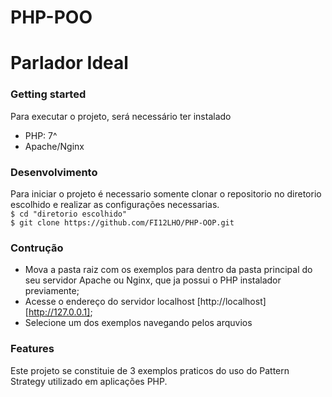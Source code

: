 # PHP-POO

# Parlador Ideal
### Getting started  
Para executar o projeto, será necessário ter instalado
- PHP: 7^
- Apache/Nginx
### Desenvolvimento
Para iniciar o projeto é necessario somente clonar o repositorio no diretorio escolhido e realizar as configurações necessarias.  
`$ cd "diretorio escolhido"`  
`$ git clone https://github.com/FI12LHO/PHP-OOP.git`  
### Contrução
- Mova a pasta raiz com os exemplos para dentro da pasta principal do seu servidor Apache ou Nginx, que ja possui o PHP instalador previamente;
- Acesse o endereço do servidor localhost [http://localhost] [http://127.0.0.1];
- Selecione um dos exemplos navegando pelos arquvios
### Features
Este projeto se constituie de 3 exemplos praticos do uso do Pattern Strategy utilizado em aplicações PHP.
